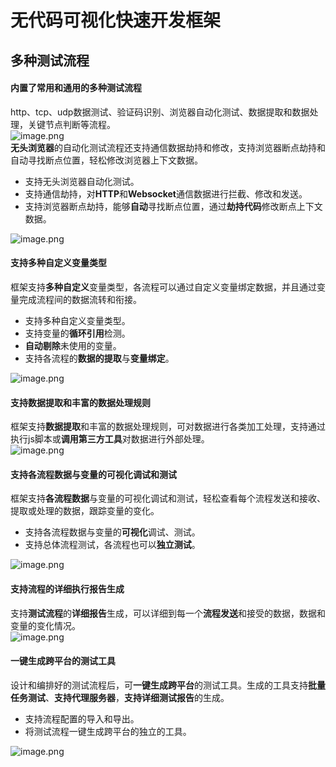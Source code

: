 # 无代码可视化快速开发框架
<a name="YM1oh"></a>
## 多种测试流程
<a name="mRO4q"></a>
#### 内置了常用和通用的多种测试流程
http、tcp、udp数据测试、验证码识别、浏览器自动化测试、数据提取和数据处理，关键节点判断等流程。<br />![image.png](https://cdn.nlark.com/yuque/0/2024/png/39204304/1709001186843-ac47ddcf-36d2-4ee2-a1f4-786571b1daa0.png#averageHue=%237e8991&clientId=u5f5f22ad-4570-4&from=paste&height=836&id=XmkQq&originHeight=836&originWidth=1912&originalType=binary&ratio=1&rotation=0&showTitle=false&size=407495&status=done&style=none&taskId=u9a107559-a429-4cf9-bc03-0239b11233a&title=&width=1912)<br />**无头浏览器**的自动化测试流程还支持通信数据劫持和修改，支持浏览器断点劫持和自动寻找断点位置，轻松修改浏览器上下文数据。

- 支持无头浏览器自动化测试。
- 支持通信劫持，对**HTTP**和**Websocket**通信数据进行拦截、修改和发送。
- 支持浏览器断点劫持，能够**自动**寻找断点位置，通过**劫持代码**修改断点上下文数据。

![image.png](https://cdn.nlark.com/yuque/0/2024/png/39204304/1709001223986-897a795c-8b11-49e1-af98-0381594c6f01.png#averageHue=%23333536&clientId=u5f5f22ad-4570-4&from=paste&height=593&id=aiDSQ&originHeight=593&originWidth=1355&originalType=binary&ratio=1&rotation=0&showTitle=false&size=205521&status=done&style=none&taskId=u9fc1afb3-a45d-4eab-b13f-614d2590b20&title=&width=1355)
<a name="v4g7m"></a>
#### 支持多种自定义变量类型
框架支持**多种自定义**变量类型，各流程可以通过自定义变量绑定数据，并且通过变量完成流程间的数据流转和衔接。

- 支持多种自定义变量类型。
- 支持变量的**循环引用**检测。
- **自动剔除**未使用的变量。
- 支持各流程的**数据的提取**与**变量绑定**。

![image.png](https://cdn.nlark.com/yuque/0/2024/png/39204304/1709000569475-c041b4ee-1d00-4901-9e8f-d4de8c843b65.png#averageHue=%237a858c&clientId=u5f5f22ad-4570-4&from=paste&height=827&id=ky2qh&originHeight=827&originWidth=1918&originalType=binary&ratio=1&rotation=0&showTitle=false&size=405867&status=done&style=none&taskId=u4e22dc81-f092-48d7-8149-d0f800b5c3d&title=&width=1918)
<a name="lTbPe"></a>
#### 支持数据提取和丰富的数据处理规则
框架支持**数据提取**和丰富的数据处理规则，可对数据进行各类加工处理，支持通过执行js脚本或**调用第三方工具**对数据进行外部处理。<br />![image.png](https://cdn.nlark.com/yuque/0/2024/png/39204304/1709001454159-9863eaef-82ff-4b16-b6f7-f3579f95fb42.png#averageHue=%231c1d1c&clientId=u5f5f22ad-4570-4&from=paste&height=692&id=DwP0A&originHeight=692&originWidth=1372&originalType=binary&ratio=1&rotation=0&showTitle=false&size=187175&status=done&style=none&taskId=uf694d95d-fe24-424e-8cf4-b06da317ef5&title=&width=1372)
<a name="WO8fh"></a>
#### 支持各流程数据与变量的可视化调试和测试
框架支持**各流程数据**与变量的可视化调试和测试，轻松查看每个流程发送和接收、提取或处理的数据，跟踪变量的变化。

- 支持各流程数据与变量的**可视化**调试、测试。
- 支持总体流程测试，各流程也可以**独立测试**。

![image.png](https://cdn.nlark.com/yuque/0/2024/png/39204304/1709001596031-7367b65b-741c-404b-95d8-b1ca47a670f3.png#averageHue=%23535b62&clientId=u5f5f22ad-4570-4&from=paste&height=661&id=JWHjt&originHeight=661&originWidth=1376&originalType=binary&ratio=1&rotation=0&showTitle=false&size=288717&status=done&style=none&taskId=u4e9e31cf-b324-4b57-9e62-9d65ba4dfa6&title=&width=1376)
<a name="mdxUv"></a>
#### 支持流程的详细执行报告生成
支持**测试流程**的**详细报告**生成，可以详细到每一个**流程发送**和接受的数据，数据和变量的变化情况。<br />![image.png](https://cdn.nlark.com/yuque/0/2024/png/39204304/1709001804210-2e8a98d8-70d8-4dae-b0ca-8fa767f7cb46.png#averageHue=%23d9d8d8&clientId=u5f5f22ad-4570-4&from=paste&height=611&id=nHFkI&originHeight=611&originWidth=1394&originalType=binary&ratio=1&rotation=0&showTitle=false&size=278426&status=done&style=none&taskId=u58c432da-4d68-435a-847e-c3af8ca18e5&title=&width=1394)
<a name="sEdFd"></a>
#### 一键生成跨平台的测试工具
设计和编排好的测试流程后，可**一键生成跨平台**的测试工具。生成的工具支持**批量任务测试**、**支持代理服务器**，**支持详细测试报告**的生成。

- 支持流程配置的导入和导出。
- 将测试流程一键生成跨平台的独立的工具。

![image.png](https://cdn.nlark.com/yuque/0/2024/png/39204304/1709002083188-faa3e15f-b420-467c-848b-2ebdf1d9cbc1.png#averageHue=%23181816&clientId=u5f5f22ad-4570-4&from=paste&height=837&id=zN0BO&originHeight=837&originWidth=1901&originalType=binary&ratio=1&rotation=0&showTitle=false&size=440494&status=done&style=none&taskId=u55091251-dda2-4876-a7e5-9d6d43a0092&title=&width=1901)
